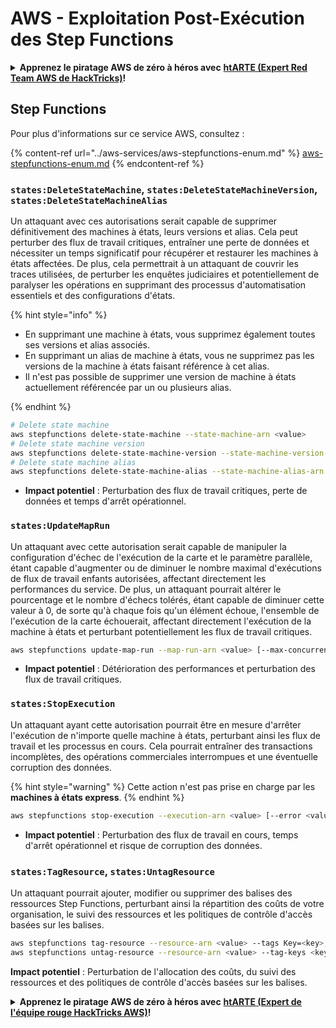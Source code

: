 # AWS - Exploitation Post-Exécution des Step Functions

<details>

<summary><strong>Apprenez le piratage AWS de zéro à héros avec</strong> <a href="https://training.hacktricks.xyz/courses/arte"><strong>htARTE (Expert Red Team AWS de HackTricks)</strong></a><strong>!</strong></summary>

Autres façons de soutenir HackTricks :

* Si vous souhaitez voir votre **entreprise annoncée dans HackTricks** ou **télécharger HackTricks en PDF**, consultez les [**PLANS D'ABONNEMENT**](https://github.com/sponsors/carlospolop) !
* Obtenez le [**swag officiel PEASS & HackTricks**](https://peass.creator-spring.com)
* Découvrez [**La Famille PEASS**](https://opensea.io/collection/the-peass-family), notre collection exclusive de [**NFTs**](https://opensea.io/collection/the-peass-family)
* **Rejoignez le** 💬 [**groupe Discord**](https://discord.gg/hRep4RUj7f) ou le [**groupe Telegram**](https://t.me/peass) ou **suivez-nous** sur **Twitter** 🐦 [**@hacktricks_live**](https://twitter.com/hacktricks_live)**.**
* **Partagez vos astuces de piratage en soumettant des PR aux** [**HackTricks**](https://github.com/carlospolop/hacktricks) et [**HackTricks Cloud**](https://github.com/carlospolop/hacktricks-cloud) github repos.

</details>

## Step Functions

Pour plus d'informations sur ce service AWS, consultez :

{% content-ref url="../aws-services/aws-stepfunctions-enum.md" %}
[aws-stepfunctions-enum.md](../aws-services/aws-stepfunctions-enum.md)
{% endcontent-ref %}

### `states:DeleteStateMachine`, `states:DeleteStateMachineVersion`, `states:DeleteStateMachineAlias`

Un attaquant avec ces autorisations serait capable de supprimer définitivement des machines à états, leurs versions et alias. Cela peut perturber des flux de travail critiques, entraîner une perte de données et nécessiter un temps significatif pour récupérer et restaurer les machines à états affectées. De plus, cela permettrait à un attaquant de couvrir les traces utilisées, de perturber les enquêtes judiciaires et potentiellement de paralyser les opérations en supprimant des processus d'automatisation essentiels et des configurations d'états. 

{% hint style="info" %}

- En supprimant une machine à états, vous supprimez également toutes ses versions et alias associés.
- En supprimant un alias de machine à états, vous ne supprimez pas les versions de la machine à états faisant référence à cet alias.
- Il n'est pas possible de supprimer une version de machine à états actuellement référencée par un ou plusieurs alias.

{% endhint %}
```bash
# Delete state machine
aws stepfunctions delete-state-machine --state-machine-arn <value>
# Delete state machine version
aws stepfunctions delete-state-machine-version --state-machine-version-arn <value>
# Delete state machine alias
aws stepfunctions delete-state-machine-alias --state-machine-alias-arn <value>
```
- **Impact potentiel** : Perturbation des flux de travail critiques, perte de données et temps d'arrêt opérationnel.

### `states:UpdateMapRun`

Un attaquant avec cette autorisation serait capable de manipuler la configuration d'échec de l'exécution de la carte et le paramètre parallèle, étant capable d'augmenter ou de diminuer le nombre maximal d'exécutions de flux de travail enfants autorisées, affectant directement les performances du service. De plus, un attaquant pourrait altérer le pourcentage et le nombre d'échecs tolérés, étant capable de diminuer cette valeur à 0, de sorte qu'à chaque fois qu'un élément échoue, l'ensemble de l'exécution de la carte échouerait, affectant directement l'exécution de la machine à états et perturbant potentiellement les flux de travail critiques.
```bash
aws stepfunctions update-map-run --map-run-arn <value> [--max-concurrency <value>] [--tolerated-failure-percentage <value>] [--tolerated-failure-count <value>]
```
- **Impact potentiel** : Détérioration des performances et perturbation des flux de travail critiques.

### `states:StopExecution`

Un attaquant ayant cette autorisation pourrait être en mesure d'arrêter l'exécution de n'importe quelle machine à états, perturbant ainsi les flux de travail et les processus en cours. Cela pourrait entraîner des transactions incomplètes, des opérations commerciales interrompues et une éventuelle corruption des données.

{% hint style="warning" %}
Cette action n'est pas prise en charge par les **machines à états express**.
{% endhint %}
```bash
aws stepfunctions stop-execution --execution-arn <value> [--error <value>] [--cause <value>]
```
- **Impact potentiel** : Perturbation des flux de travail en cours, temps d'arrêt opérationnel et risque de corruption des données.

### `states:TagResource`, `states:UntagResource`

Un attaquant pourrait ajouter, modifier ou supprimer des balises des ressources Step Functions, perturbant ainsi la répartition des coûts de votre organisation, le suivi des ressources et les politiques de contrôle d'accès basées sur les balises.
```bash
aws stepfunctions tag-resource --resource-arn <value> --tags Key=<key>,Value=<value>
aws stepfunctions untag-resource --resource-arn <value> --tag-keys <key>
```
**Impact potentiel** : Perturbation de l'allocation des coûts, du suivi des ressources et des politiques de contrôle d'accès basées sur les balises.

<details>

<summary><strong>Apprenez le piratage AWS de zéro à héros avec</strong> <a href="https://training.hacktricks.xyz/courses/arte"><strong>htARTE (Expert de l'équipe rouge HackTricks AWS)</strong></a><strong>!</strong></summary>

Autres façons de soutenir HackTricks :

* Si vous souhaitez voir votre **entreprise annoncée dans HackTricks** ou **télécharger HackTricks en PDF**, consultez les [**PLANS D'ABONNEMENT**](https://github.com/sponsors/carlospolop) !
* Obtenez le [**swag officiel PEASS & HackTricks**](https://peass.creator-spring.com)
* Découvrez [**La famille PEASS**](https://opensea.io/collection/the-peass-family), notre collection exclusive de [**NFT**](https://opensea.io/collection/the-peass-family)
* **Rejoignez le** 💬 [**groupe Discord**](https://discord.gg/hRep4RUj7f) ou le [**groupe Telegram**](https://t.me/peass) ou **suivez-nous** sur **Twitter** 🐦 [**@hacktricks_live**](https://twitter.com/hacktricks_live)**.**
* **Partagez vos astuces de piratage en soumettant des PR aux** [**HackTricks**](https://github.com/carlospolop/hacktricks) et [**HackTricks Cloud**](https://github.com/carlospolop/hacktricks-cloud) github repos.

</details>

